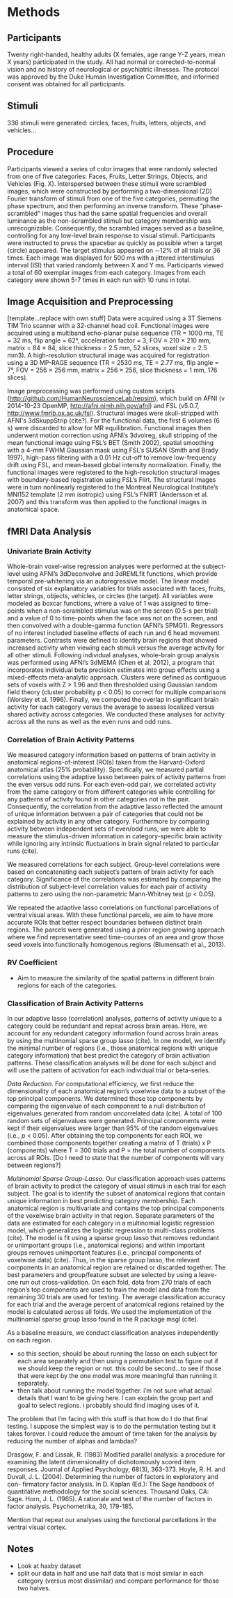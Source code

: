 
# Methods

## Participants

Twenty right-handed, healthy adults (X females, age range Y-Z years, mean X years) participated in the study. All had normal or corrected-to-normal vision and no history of neurological or psychiatric illnesses. The protocol was approved by the Duke Human Investigation Committee, and informed consent was obtained for all participants. 

## Stimuli

336 stimuli were generated: circles, faces, fruits, letters, objects, and vehicles...

## Procedure

Participants viewed a series of color images that were randomly selected from one of five categories: Faces, Fruits, Letter Strings, Objects, and Vehicles (Fig. X). Interspersed between these stimuli were scrambled images, which were constructed by performing a two-dimensional (2D) Fourier transform of stimuli from one of the five categories, permuting the phase spectrum, and then performing an inverse transform. These “phase-scrambled” images thus had the same spatial frequencies and overall luminance as the non-scrambled stimuli but category membership was unrecognizable. Consequently, the scrambled images served as a baseline, controlling for any low-level brain response to visual stimuli. Participants were instructed to press the spacebar as quickly as possible when a target (circle) appeared. The target stimulus appeared on ∼12% of all trials or 36 times. Each image was displayed for 500 ms with a jittered interstimulus interval (ISI) that varied randomly between X and Y ms. Participants viewed a total of 60 exemplar images from each category. Images from each category were shown 5-7 times in each run with 10 runs in total.

## Image Acquisition and Preprocessing

[template...replace with own stuff] Data were acquired using a 3T Siemens TIM Trio scanner with a 32-channel head coil. Functional images were acquired using a multiband echo-planar pulse sequence (TR = 1000 ms, TE = 32 ms, flip angle = 62°, acceleration factor = 3, FOV = 210 × 210 mm, matrix = 84 × 84, slice thickness = 2.5 mm, 52 slices, voxel size = 2.5 mm3). A high-resolution structural image was acquired for registration using a 3D MP-RAGE sequence (TR = 2530 ms, TE = 2.77 ms, flip angle = 7°, FOV = 256 × 256 mm, matrix = 256 × 256, slice thickness = 1 mm, 176 slices).

Image preprocessing was performed using custom scripts (http://github.com/HumanNeuroscienceLab/repsim), which build on AFNI (v 2014-10-23 OpenMP, http://afni.nimh.nih.gov/afni) and FSL (v5.0.7, http://www.fmrib.ox.ac.uk/fsl). Structural images were skull-stripped with AFNI's 3dSkuppStrip (cite?). For the functional data, the first 6 volumes (6 s) were discarded to allow for MR equilibration. Functional images then underwent motion correction using AFNI’s 3dvolreg, skull stripping of the mean functional image using FSL’s BET (Smith 2002), spatial smoothing with a 4-mm FWHM Gaussian mask using FSL’s SUSAN (Smith and Brady 1997), high-pass filtering with a 0.01 Hz cut-off to remove low-frequency drift using FSL, and mean-based global intensity normalization. Finally, the functional images were registered to the high-resolution structural images with boundary-based registration using FSL’s Flirt. The structural images were in turn nonlinearly registered to the Montreal Neurological Institute’s MNI152 template (2 mm isotropic) using FSL’s FNIRT (Andersson et al. 2007) and this transform was then applied to the functional images in anatomical space.

## fMRI Data Analysis

### Univariate Brain Activity

Whole-brain voxel-wise regression analyses were performed at the subject-level using AFNI’s 3dDeconvolve and 3dREMLfit functions, which provide temporal pre-whitening via an autoregressive model. The linear model consisted of six explanatory variables for trials associated with faces, fruits, letter strings, objects, vehicles, or circles (the target). All variables were modeled as boxcar functions, where a value of 1 was assigned to time-points when a non-scrambled stimulus was on the screen (0.5-s per trial) and a value of 0 to time-points when the face was not on the screen, and then convolved with a double-gamma function (AFNI’s SPMG1). Regressors of no interest included baseline effects of each run and 6 head movement parameters. Contrasts were defined to identity brain regions that showed increased activity when viewing each stimuli versus the average activity for all other stimuli. Following individual analyses, whole-brain group analysis was performed using AFNI’s 3dMEMA (Chen et al. 2012), a program that incorporates individual beta precision estimates into group effects using a mixed-effects meta-analytic approach. Clusters were defined as contiguous sets of voxels with Z > 1.96 and then thresholded using Gaussian random field theory (cluster probability p < 0.05) to correct for multiple comparisons (Worsley et al. 1996). Finally, we computed the overlap in significant brain activity for each category versus the average to assess localized versus shared activity across categories. We conducted these analyses for activity across all the runs as well as the even runs and odd runs. 

### Correlation of Brain Activity Patterns

We measured category information based on patterns of brain activity in anatomical regions-of-interest (ROIs) taken from the Harvard-Oxford anatomical atlas (25% probability).  Specifically, we measured partial correlations using the adaptive lasso between pairs of activity patterns from the even versus odd runs. For each even-odd pair, we correlated activity from the same category or from different categories while controlling for any patterns of activity found in other categories not in the pair. Consequently, the correlation from the adaptive lasso reflected the amount of unique information between a pair of categories that could not be explained by activity in any other category. Furthermore by comparing activity between independent sets of even/odd runs, we were able to measure the stimulus-driven information in category-specific brain activity while ignoring any intrinsic fluctuations in brain signal related to particular runs (cite).

We measured correlations for each subject. Group-level correlations were based on concatenating each subject’s pattern of brain activity for each category. Significance of the correlations was estimated by comparing the distribution of subject-level correlation values for each pair of activity patterns to zero using the non-parametric Mann-Whitney test (*p* < 0.05). 

We repeated the adaptive lasso correlations on functional parcellations of ventral visual areas. With these functional parcels, we aim to have more accurate ROIs that better respect boundaries between distinct brain regions. The parcels were generated using a prior region growing approach where we find representative seed time-courses of an area and grow those seed voxels into functionally homogenous regions (Blumensath et al., 2013).

### RV Coefficient

- Aim to measure the similarity of the spatial patterns in different brain regions for each of the categories.

### Classification of Brain Activity Patterns

In our adaptive lasso (correlation) analyses, patterns of activity unique to a category could be redundant and repeat across brain areas. Here, we account for any redundant category information found across brain areas by using the multinomial sparse group lasso (cite). In one model, we identify the minimal number of regions (i.e., those anatomical regions with unique category information) that best predict the category of brain activation patterns. These classification analyses will be done for each subject and will use the pattern of activation for each individual trial or beta-series.

*Data Reduction.* For computational efficiency, we first reduce the dimensionality of each anatomical region’s voxelwise data to a subset of the top principal components. We determined those top components by comparing the eigenvalue of each component to a null distribution of eigenvalues generated from random uncorrelated data (cite). A total of 100 random sets of eigenvalues were generated. Principal components were kept if their eigenvalues were larger than 95% of the random eigenvalues (i.e., _p_ < 0.05). After obtaining the top components for each ROI, we combined those components together creating a matrix of T (trials) x P (components) where T = 300 trials and P = the total number of components across all ROIs.
[Do I need to state that the number of components will vary between regions?]

*Multinomial Sparse Group-Lasso.* Our classification approach uses patterns of brain activity to predict the category of visual stimuli in each trial for each subject. The goal is to identify the subset of anatomical regions that contain unique information in best predicting category membership. Each anatomical region is multivariate and contains the top principal components of the voxelwise brain activity in that region. Separate parameters of the data are estimated for each category in a multinomial logistic regression model, which generalizes the logistic regression to multi-class problems (cite). The model is fit using a sparse group lasso that removes redundant or unimportant groups (i.e., anatomical regions) and within important groups removes unimportant features (i.e., principal components of voxelwise data) (cite). Thus, in the sparse group lasso, the relevant components in an anatomical region are retained or discarded together. The best parameters and group/feature subset are selected by using a leave-one run out cross-validation. On each fold, data from 270 trials of each region’s top components are used to train the model and data from the remaining 30 trials are used for testing. The average classification accuracy for each trial and the average percent of anatomical regions retained by the model is calculated across all folds. We used the implementation of the multinomial sparse group lasso found in the R package msgl (cite).




As a baseline measure, we conduct classification analyses independently on each region.

- so this section, should be about running the lasso on each subject for each area separately and then using a permutation test to figure out if we should keep the region or not. this could be second…to see if those that were kept by the one model was more meaningful than running it separately. 
- then talk about running the model together. i’m not sure what actual details that I want to be giving here. I can explain the group part and goal to select regions. i probably should find imaging uses of it.

The problem that I’m facing with this stuff is that how do I do that final testing. I suppose the simplest way is to do the permutation testing but it takes forever. I could reduce the amount of time taken for the analysis by reducing the number of alphas and lambdas?


Drasgow, F. and Lissak, R. (1983) Modified parallel analysis: a procedure for examining the latent dimensionality of dichotomously scored item responses. Journal of Applied Psychology, 68(3), 363-373.
Hoyle, R. H. and Duvall, J. L. (2004). Determining the number of factors in exploratory and con- firmatory factor analysis. In D. Kaplan (Ed.): The Sage handbook of quantitative methodology for the social sciences. Thousand Oaks, CA: Sage.
Horn, J. L. (1965). A rationale and test of the number of factors in factor analysis. Psychometrika, 30, 179-185.

Mention that repeat our analyses using the functional parcellations in the ventral visual cortex.

## Notes

- Look at haxby dataset
- split our data in half and use half data that is most similar in each category (versus most dissimilar) and compare performance for those two halves.
